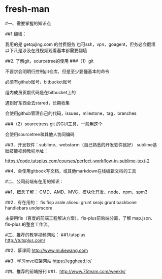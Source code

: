 fresh-man
=========
#一、需要掌握的知识点

##1.翻墙：

我用的是 getqujing.com 的付费服务
也可ssh，vpn，goagent，但务必会翻墙
以下凡是涉及在线视频观看基本都需要翻墙

##2. 了解git，sourcetree的使用
###（1）git

不要求会明明行控制git仓库，但是至少要懂基本的命令

必须有github账号，bitbucket账号

组内成员贡献代码是在bitbucket上的

遇到好东西会去stared，长期收集

会使用github管理自己的代码，issues，milestone，tag，branches

###（2）sourcetress
git 的GUI工具，一般用这个

会使用sourcetree和其他人协同编码

##3．开发软件：sublime、webstorm（自己熟悉的开发软件就好）
sublime基础技能视频教程地址：

https://code.tutsplus.com/courses/perfect-workflow-in-sublime-text-2

##4．会使用gitbook写文档，或其他markdown在线编辑文档的工具

#二、公司前端有在用的知识：
	
##1．概念了解：
CMD、AMD、MVC、模块化开发、node、npm、spm3

##2．有在用的：
fis 	fisp  arale	aliceui 	grunt	seajs  grunt  backbone 
	handlebars		underscore

主要用fis（百度的前端工程解决方案）。fis-plus前后端分离，了解 map.json、fis-plus 的整套工作流。

#三、推荐的教学视频网站：
##1.tutsplus	
http://tutsplus.com/ 
	
##2．慕课网
http://www.mukewang.com

##3 . 学习mvc框架网站
https://egghead.io/

#四、推荐的前端报刊
##1．http://www.75team.com/weekly/
